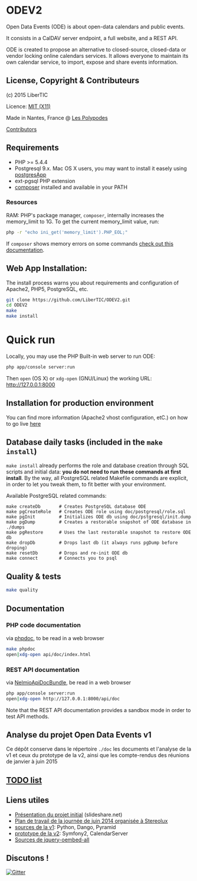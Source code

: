 # ODEV2

Open Data Events (ODE) is about open-data calendars and public events.

It consists in a CalDAV server endpoint, a full website, and a REST API.

ODE is created to propose an alternative to closed-source, closed-data or vendor locking online calendars services. It allows everyone to maintain its own calendar service, to import, expose and share events information.

## License, Copyright & Contributeurs

(c) 2015 LiberTIC

Licence: [MIT (X11)](http://en.wikipedia.org/wiki/MIT_License)

Made in Nantes, France @ [Les Polypodes](http://lespolypodes.com)

[Contributors](https://github.com/LiberTIC/ODEV2/graphs/contributors)

## Requirements

- PHP >= 5.4.4
- Postgresql 9.x. Mac OS X users, you may want to install it easely using [postgresApp](http://postgresapp.com/)
- ext-pgsql PHP extension
- [composer](https://getcomposer.org/doc/00-intro.md#globally) installed and available in your PATH

### Resources

RAM: PHP's package manager, `composer`, internally increases the memory_limit to 1G. To get the current memory_limit value, run:

```bash
php -r "echo ini_get('memory_limit').PHP_EOL;"
```

If `composer` shows memory errors on some commands [check out this documentation](https://getcomposer.org/doc/articles/troubleshooting.md#memory-limit-errors).

## Web App Installation:

The install process warns you about requirements and configuration of Apache2, PHP5, PostgreSQL, etc.

```bash
git clone https://github.com/LiberTIC/ODEV2.git
cd ODEV2
make
make install
```

# Quick run

Locally, you may use the PHP Built-in web server to run ODE:

```bash
php app/console server:run
```

Then `open` (OS X) or `xdg-open` (GNU/Linux) the working URL: http://127.0.0.1:8000

## Installation for production environment

You can find more information (Apache2 vhost configuration, etC.) on how to go live [here](doc/GoingLive.md)

## Database daily tasks (included in the `make install`)

`make install` already performs the role and database creation through SQL scripts and initial data: __you do not need to run these commands at first install__. By the way, all PostgreSQL related Makefile commands are explicit, in order to let you tweak them, to fit better with your environment.

Available PostgreSQL related commands:

```
make createDb       # Creates PostgreSQL database ODE
make pgCreateRole   # Creates ODE role using doc/postgresql/role.sql
make pgInit         # Initializes ODE db using doc/pstgresql/init.dump
make pgDump         # Creates a restorable snapshot of ODE database in ./dumps
make pgRestore      # Uses the last restorable snapshot to restore ODE db
make dropDb         # Drops last db (it always runs pgDump before droping)
make resetDb        # Drops and re-init ODE db
make connect        # Connects you to psql 
```

## Quality & tests

```bash
make quality
```

## Documentation

### PHP code documentation

via [phpdoc](http://phpdoc.org/), to be read in a web browser

```bash
make phpdoc
open|xdg-open api/doc/index.html
```

### REST API documentation 

via [NelmioApiDocBundle](https://github.com/nelmio/NelmioApiDocBundle),  be read in a web browser

```bash
php app/console server:run
open|xdg-open http://127.0.0.1:8000/api/doc
```

Note that the REST API documentation provides a sandbox mode in order to test API methods.

## Analyse du projet Open Data Events v1

Ce dépôt conserve dans le répertoire `./doc` les documents et l'analyse de la v1 et ceux du prototype de la v2, ainsi que les compte-rendus des réunions de janvier à juin 2015 

## [TODO list](doc/TODO_list.md)

## Liens utiles

- [Présentation du projet initial](http://fr.slideshare.net/libertic/lancement-projet-ode-culture) (slideshare.net)
- [Plan de travail de la journée de juin 2014 organisée à Stereolux](http://www.stereolux.org/labo-arts-techs/ouverture-des-donnees-evenementielles-lancement-officiel-du-site-10-06-2014)
- [sources de la v1](https://github.com/LiberTIC/ODE): Python, Dango, Pyramid
- [prototype de la v2](https://github.com/polypodes/CalDAVClientPrototype): Symfony2, CalendarServer
- [Sources de jquery-oembed-all](https://github.com/nfl/jquery-oembed-all)

## Discutons !

[![Gitter](https://badges.gitter.im/Join%20Chat.svg)](https://gitter.im/LiberTIC/ODEV2?utm_source=badge&utm_medium=badge&utm_campaign=pr-badge&utm_content=badge)

